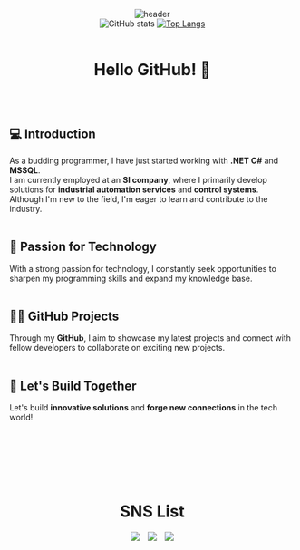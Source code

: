 <div align=center>

![header](https://capsule-render.vercel.app/api?type=waving&color=timeGradient&theme=merko&height=220&section=header&text=Welcome!&desc=This&nbsp;is&nbsp;jiraiman's&nbsp;Git&nbspProfile&fontSize=85&animation=fadeIn&fontAlignY=35&descAlignY=54&descAlign=61)
<br>
![GitHub stats](https://github-readme-stats.vercel.app/api?username=Leeinpyo&show_icons=true&theme=merko&hide_title=true)
[![Top Langs](https://github-readme-stats.vercel.app/api/top-langs/?username=Leeinpyo&layout=compact&theme=merko)](https://github.com/anuraghazra/github-readme-stats)
<br>
<br>
# Hello GitHub! 👋
 
</div>
<br>
<br>
 
## 💻 Introduction

As a budding programmer, I have just started working with <strong>.NET C#</strong> and <strong>MSSQL</strong>. 
<br>I am currently employed at an <strong>SI company</strong>, where I primarily develop solutions for <strong>industrial automation services</strong> and <strong>control systems</strong>. 
<br>Although I'm new to the field, I'm eager to learn and contribute to the industry.
<br>
<br>
 
## 🚀 Passion for Technology
 
With a strong passion for technology, I constantly seek opportunities to sharpen my programming skills and expand my knowledge base.
<br>
<br>
 
## 👨‍💻 GitHub Projects
 
Through my <strong>GitHub</strong>, I aim to showcase my latest projects and connect with fellow developers to collaborate on exciting new projects.
<br>
<br>
 
## 🤝 Let's Build Together
 
Let's build <strong>innovative solutions</strong> and <strong>forge new connections</strong> in the tech world!
<br>
<br>
<br>
<br>
<br>
<br>
<br>
<div align=center>
 
# SNS List
 
<a href="https://open.kakao.com/o/s4arGX5e" target="_blank"><img src="https://img.shields.io/badge/KakaoTalk-FFCD00?style=flat-square&logo=KakaoTalk&logoColor=white"/></a>　<a href="https://www.facebook.com/INn0CenTBluE/" target="_blank"><img src="https://img.shields.io/badge/Facebook-1877F2?style=flat-square&logo=Facebook&logoColor=white"/></a>　<a href="https://www.jiraiman.com/" target="_blank"><img src="https://img.shields.io/badge/Blogger-FF5722?style=flat-square&logo=Blogger&logoColor=white"/></a>
<br>
<br>
<br>
<br>
<br>
<br>
 </div>
